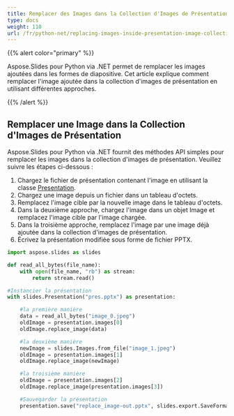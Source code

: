 ```yaml
---
title: Remplacer des Images dans la Collection d'Images de Présentation
type: docs
weight: 110
url: /fr/python-net/replacing-images-inside-presentation-image-collection/
---
```


{{% alert color="primary" %}} 

Aspose.Slides pour Python via .NET permet de remplacer les images ajoutées dans les formes de diapositive. Cet article explique comment remplacer l'image ajoutée dans la collection d'images de présentation en utilisant différentes approches.

{{% /alert %}} 
## **Remplacer une Image dans la Collection d'Images de Présentation**
Aspose.Slides pour Python via .NET fournit des méthodes API simples pour remplacer les images dans la collection d'images de présentation. Veuillez suivre les étapes ci-dessous :

1. Chargez le fichier de présentation contenant l'image en utilisant la classe [Presentation](https://reference.aspose.com/slides/python-net/aspose.slides/presentation/).
1. Chargez une image depuis un fichier dans un tableau d'octets.
1. Remplacez l'image cible par la nouvelle image dans le tableau d'octets.
1. Dans la deuxième approche, chargez l'image dans un objet Image et remplacez l'image cible par l'image chargée.
1. Dans la troisième approche, remplacez l'image par une image déjà ajoutée dans la collection d'images de présentation.
1. Écrivez la présentation modifiée sous forme de fichier PPTX.

```py
import aspose.slides as slides

def read_all_bytes(file_name):
    with open(file_name, "rb") as stream:
        return stream.read()

#Instancier la présentation
with slides.Presentation("pres.pptx") as presentation:

    #la première manière
    data = read_all_bytes("image_0.jpeg")
    oldImage = presentation.images[0]
    oldImage.replace_image(data)

    #la deuxième manière
    newImage = slides.Images.from_file("image_1.jpeg")
    oldImage = presentation.images[1]
    oldImage.replace_image(newImage)

    #la troisième manière
    oldImage = presentation.images[2]
    oldImage.replace_image(presentation.images[3])

    #Sauvegarder la présentation
    presentation.save("replace_image-out.pptx", slides.export.SaveFormat.PPTX)
```